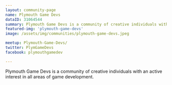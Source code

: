 ```yaml
---
layout: community-page
name: Plymouth Game Devs
dataID: 31064544
summary: Plymouth Game Devs is a community of creative individuals with an active interest in all areas of game development.
featured-img: 'plymouth-game-devs'
image: /assets/img/communities/plymouth-game-devs.jpeg

meetup: Plymouth-Game-Devs/
twitter: PlymGameDevs
facebook: plymouthgamedev

---
```

Plymouth Game Devs is a community of creative individuals with an active interest in all areas of game development.
